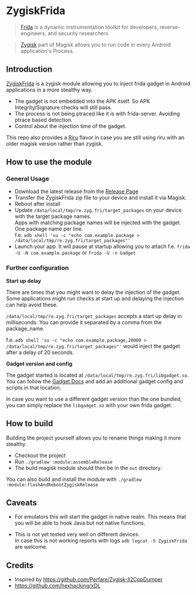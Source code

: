 # ZygiskFrida

> [Frida](https://frida.re) is a dynamic instrumentation toolkit for developers, reverse-engineers, and security researchers

> [Zygisk](https://github.com/topjohnwu/Magisk) part of Magisk allows you to run code in every Android application's Process.


## Introduction

[ZygiskFrida](README.md) is a zygisk module allowing you to inject frida gadget in Android applications in a
more stealthy way.

- The gadget is not embedded into the APK itself. So APK Integrity/Signature checks will still pass.
- The process is not being ptraced like it is with frida-server. Avoiding ptrace based detection.
- Control about the injection time of the gadget.

This repo also provides a [Riru](https://github.com/RikkaApps/Riru) flavor in case you are still
using riru with an older magisk version rather than zygisk.

## How to use the module

### General Usage
- Download the latest release from the [Release Page](https://github.com/lico-n/ZygiskFrida/releases)
- Transfer the ZygiskFrida zip file to your device and install it via Magisk.
- Reboot after install
- Update `/data/local/tmp/re.zyg.fri/target_packages` on your device with the target package names.\
  Apps with matching package names will be injected with the gadget. One package name per line.\
  f.e. `adb shell 'su -c "echo com.example.package > /data/local/tmp/re.zyg.fri/target_packages"'`
- Launch your app. It will pause at startup allowing you to attach
  f.e. `frida -U -N com.example.package` or `frida -U -n Gadget`

### Further configuration

**Start up delay**

There are times that you might want to delay the injection of the gadget. Some applications
might run checks at start up and delaying the injection can help avoid these.

`/data/local/tmp/re.zyg.fri/target_packages` accepts a start up delay in milliseconds.
You can provide it separated by a comma from the package_name.

f.e. `adb shell 'su -c "echo com.example.package,20000 > /data/local/tmp/re.zyg.fri/target_packages"'`
would inject the gadget after a delay of 20 seconds.

**Gadget version and config**

The gadget started is located at `/data/local/tmp/re.zyg.fri/libgadget.so`.\
You can follow the [Gadget Docs](https://frida.re/docs/gadget/) and add an additional
gadget config and scripts in that location.

In case you want to use a different gadget version than the one bundled, you can simply
replace the `libgadget.so` with your own frida gadget.

## How to build

Building the project yourself allows you to rename things making it more stealthy.

- Checkout the project
- Run `./gradlew :module:assembleRelease`
- The build magisk module should then be in the `out` directory.

You can also build and install the module with `./gradlew :module:flashAndRebootZygiskRelease`

## Caveats

- For emulators this will start the gadget in native realm. This means that you will be able to hook Java but not native functions.

- This is not yet tested very well on different devices.\
  In case this is not working reports with logs `adb logcat -S ZygiskFrida` are welcome.


## Credits

- Inspired by https://github.com/Perfare/Zygisk-Il2CppDumper
- https://github.com/hexhacking/xDL

